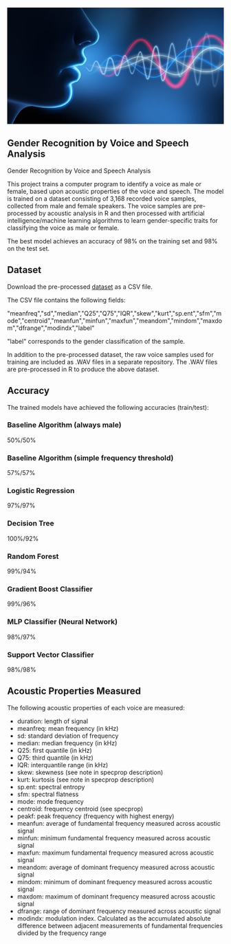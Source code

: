 ![](https://github.com/udaypratapyati/insaid/blob/master/GCD/Projects/GenderRecognitionByVoiceAndSpeechAnalysis/banner.jpeg)

## Gender Recognition by Voice and Speech Analysis

Gender Recognition by Voice and Speech Analysis

This project trains a computer program to identify a voice as male or female, based upon acoustic properties of the voice and speech. The model is trained on a dataset consisting of 3,168 recorded voice samples, collected from male and female speakers. The voice samples are pre-processed by acoustic analysis in R and then processed with artificial intelligence/machine learning algorithms to learn gender-specific traits for classifying the voice as male or female.

The best model achieves an accuracy of 98% on the training set and 98% on the test set.

## Dataset

Download the pre-processed [dataset](https://raw.githubusercontent.com/insaid2018/Term-3/master/Projects/gender_recognition_by_voice.csv) as a CSV file.

The CSV file contains the following fields:

"meanfreq","sd","median","Q25","Q75","IQR","skew","kurt","sp.ent","sfm","mode","centroid","meanfun","minfun","maxfun","meandom","mindom","maxdom","dfrange","modindx","label"

"label" corresponds to the gender classification of the sample. 

In addition to the pre-processed dataset, the raw voice samples used for training are included as .WAV files in a separate repository. The .WAV files are pre-processed in R to produce the above dataset.

## Accuracy
The trained models have achieved the following accuracies (train/test):

### Baseline Algorithm (always male)
50%/50%

### Baseline Algorithm (simple frequency threshold)
57%/57%

### Logistic Regression
97%/97%

### Decision Tree
100%/92%

### Random Forest
99%/94%

### Gradient Boost Classifier
99%/96%

### MLP Classifier (Neural Network)
98%/97%

### Support Vector Classifier
98%/98%

## Acoustic Properties Measured
The following acoustic properties of each voice are measured:

- duration: length of signal
- meanfreq: mean frequency (in kHz)
- sd: standard deviation of frequency
- median: median frequency (in kHz)
- Q25: first quantile (in kHz)
- Q75: third quantile (in kHz)
- IQR: interquantile range (in kHz)
- skew: skewness (see note in specprop description)
- kurt: kurtosis (see note in specprop description)
- sp.ent: spectral entropy
- sfm: spectral flatness
- mode: mode frequency
- centroid: frequency centroid (see specprop)
- peakf: peak frequency (frequency with highest energy)
- meanfun: average of fundamental frequency measured across acoustic signal
- minfun: minimum fundamental frequency measured across acoustic signal
- maxfun: maximum fundamental frequency measured across acoustic signal
- meandom: average of dominant frequency measured across acoustic signal
- mindom: minimum of dominant frequency measured across acoustic signal
- maxdom: maximum of dominant frequency measured across acoustic signal
- dfrange: range of dominant frequency measured across acoustic signal
- modindx: modulation index. Calculated as the accumulated absolute difference between adjacent measurements of fundamental frequencies divided by the frequency range

